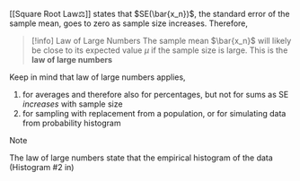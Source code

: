 [[Square Root Law⚖️]] states that $SE(\bar{x_n})$, the standard error of the sample mean, goes to zero as sample size increases.
Therefore, 
>[!info] Law of Large Numbers
>The sample mean $\bar{x_n}$ will likely be close to its expected value $\mu$ if the sample size is large. This is the **law of large numbers**

Keep in mind that law of large numbers applies,
1. for averages and therefore also for percentages, but not for sums as SE *increases* with sample size
2. for sampling with replacement from a population, or for simulating data from probability histogram
>[!note]
>The law of large numbers state that the empirical histogram of the data (Histogram #2 in)
